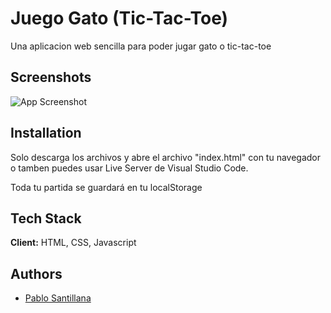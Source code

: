 
# Juego Gato (Tic-Tac-Toe)

Una aplicacion web sencilla para poder jugar gato o tic-tac-toe


## Screenshots

![App Screenshot](https://lh3.google.com/u/0/d/1eaRgTjMihJlxmSl7wyctnNXIRx1NeoSq=w1025-h643-iv1)


## Installation

Solo descarga los archivos y abre el archivo "index.html" con tu navegador o tamben puedes usar Live Server de Visual Studio Code.

Toda tu partida se guardará en tu localStorage


    
## Tech Stack

**Client:** HTML, CSS, Javascript




## Authors

- [Pablo Santillana](https://github.com/PabloSan1997)


